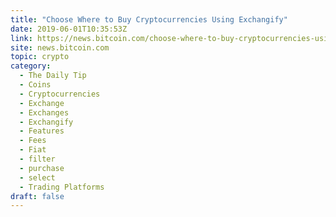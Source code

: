 ```yaml
---
title: "Choose Where to Buy Cryptocurrencies Using Exchangify"
date: 2019-06-01T10:35:53Z
link: https://news.bitcoin.com/choose-where-to-buy-cryptocurrencies-using-exchangify/?utm_medium=RSS&utm_source=hune
site: news.bitcoin.com
topic: crypto
category:
  - The Daily Tip
  - Coins
  - Cryptocurrencies
  - Exchange
  - Exchanges
  - Exchangify
  - Features
  - Fees
  - Fiat
  - filter
  - purchase
  - select
  - Trading Platforms
draft: false
---
```

